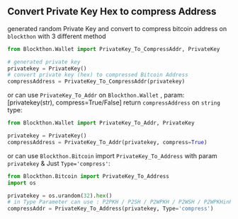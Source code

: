 ## Convert Private Key Hex to compress Address

generated random Private Key and convert to compress bitcoin address on `blockthon` with 3 different method 

```python
from Blockthon.Wallet import PrivateKey_To_CompressAddr, PrivateKey

# generated private key
privatekey = PrivateKey()
# convert private key (hex) to compressed Bitcoin Address
compressAddress = PrivateKey_To_CompressAddr(privatekey)
```
or can use `PrivateKey_To_Addr` on `Blockthon.Wallet` , param:[privatekey(str), compress=True/False]
 return `compressAddress` on `string` type: 
```python
from Blockthon.Wallet import PrivateKey_To_Addr, PrivateKey

privatekey = PrivateKey()
compressAddress = PrivateKey_To_Addr(privatekey, compress=True)
```
or can use `Blockthon.Bitcoin` import `PrivateKey_To_Address` with param `privatekey` & Just `Type='compress'`:
```python
from Blockthon.Bitcoin import PrivateKey_To_Address
import os

privatekey = os.urandom(32).hex()
# in Type Parameter can use : P2PKH / P2SH / P2WPKH / P2WSH / P2WPKHinP2SH / P2WSHinP2SH / compress / uncompress
compressAddr = PrivateKey_To_Address(privatekey, Type='compress')
```

